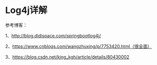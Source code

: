# Log4j详解

参考博客：

1、http://blog.didispace.com/springbootlog4j/

2、https://www.cnblogs.com/wangzhuxing/p/7753420.html（很全面）

3、https://blog.csdn.net/king_kgh/article/details/80430002
